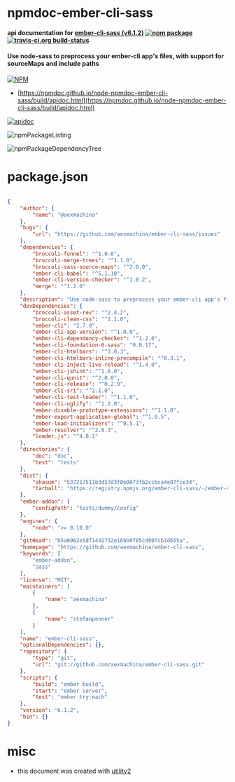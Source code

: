 # npmdoc-ember-cli-sass

#### api documentation for  [ember-cli-sass (v6.1.2)](https://github.com/aexmachina/ember-cli-sass)  [![npm package](https://img.shields.io/npm/v/npmdoc-ember-cli-sass.svg?style=flat-square)](https://www.npmjs.org/package/npmdoc-ember-cli-sass) [![travis-ci.org build-status](https://api.travis-ci.org/npmdoc/node-npmdoc-ember-cli-sass.svg)](https://travis-ci.org/npmdoc/node-npmdoc-ember-cli-sass)

#### Use node-sass to preprocess your ember-cli app's files, with support for sourceMaps and include paths

[![NPM](https://nodei.co/npm/ember-cli-sass.png?downloads=true&downloadRank=true&stars=true)](https://www.npmjs.com/package/ember-cli-sass)

- [https://npmdoc.github.io/node-npmdoc-ember-cli-sass/build/apidoc.html](https://npmdoc.github.io/node-npmdoc-ember-cli-sass/build/apidoc.html)

[![apidoc](https://npmdoc.github.io/node-npmdoc-ember-cli-sass/build/screenCapture.buildCi.browser.%252Ftmp%252Fbuild%252Fapidoc.html.png)](https://npmdoc.github.io/node-npmdoc-ember-cli-sass/build/apidoc.html)

![npmPackageListing](https://npmdoc.github.io/node-npmdoc-ember-cli-sass/build/screenCapture.npmPackageListing.svg)

![npmPackageDependencyTree](https://npmdoc.github.io/node-npmdoc-ember-cli-sass/build/screenCapture.npmPackageDependencyTree.svg)



# package.json

```json

{
    "author": {
        "name": "@aexmachina"
    },
    "bugs": {
        "url": "https://github.com/aexmachina/ember-cli-sass/issues"
    },
    "dependencies": {
        "broccoli-funnel": "^1.0.0",
        "broccoli-merge-trees": "^1.1.0",
        "broccoli-sass-source-maps": "^2.0.0",
        "ember-cli-babel": "^5.1.10",
        "ember-cli-version-checker": "^1.0.2",
        "merge": "^1.2.0"
    },
    "description": "Use node-sass to preprocess your ember-cli app's files, with support for sourceMaps and include paths",
    "devDependencies": {
        "broccoli-asset-rev": "^2.4.2",
        "broccoli-clean-css": "^1.1.0",
        "ember-cli": "2.7.0",
        "ember-cli-app-version": "^1.0.0",
        "ember-cli-dependency-checker": "^1.2.0",
        "ember-cli-foundation-6-sass": "0.0.17",
        "ember-cli-htmlbars": "^1.0.3",
        "ember-cli-htmlbars-inline-precompile": "^0.3.1",
        "ember-cli-inject-live-reload": "^1.4.0",
        "ember-cli-jshint": "^1.0.0",
        "ember-cli-qunit": "^2.0.0",
        "ember-cli-release": "^0.2.9",
        "ember-cli-sri": "^2.1.0",
        "ember-cli-test-loader": "^1.1.0",
        "ember-cli-uglify": "^1.2.0",
        "ember-disable-prototype-extensions": "^1.1.0",
        "ember-export-application-global": "^1.0.5",
        "ember-load-initializers": "^0.5.1",
        "ember-resolver": "^2.0.3",
        "loader.js": "^4.0.1"
    },
    "directories": {
        "doc": "doc",
        "test": "tests"
    },
    "dist": {
        "shasum": "537217511b3d57d3f0e0073fb2ccbca4e07fce34",
        "tarball": "https://registry.npmjs.org/ember-cli-sass/-/ember-cli-sass-6.1.2.tgz"
    },
    "ember-addon": {
        "configPath": "tests/dummy/config"
    },
    "engines": {
        "node": ">= 0.10.0"
    },
    "gitHead": "b5a0962e58f1442732e16bb0f85cd097cb1d655a",
    "homepage": "https://github.com/aexmachina/ember-cli-sass",
    "keywords": [
        "ember-addon",
        "sass"
    ],
    "license": "MIT",
    "maintainers": [
        {
            "name": "aexmachina"
        },
        {
            "name": "stefanpenner"
        }
    ],
    "name": "ember-cli-sass",
    "optionalDependencies": {},
    "repository": {
        "type": "git",
        "url": "git://github.com/aexmachina/ember-cli-sass.git"
    },
    "scripts": {
        "build": "ember build",
        "start": "ember server",
        "test": "ember try:each"
    },
    "version": "6.1.2",
    "bin": {}
}
```



# misc
- this document was created with [utility2](https://github.com/kaizhu256/node-utility2)
